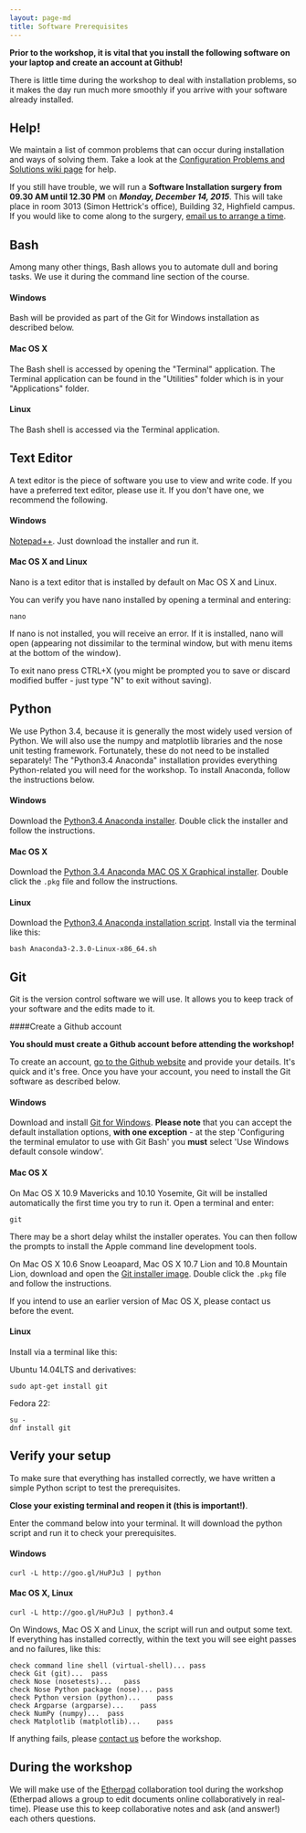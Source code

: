 ```yaml
---
layout: page-md
title: Software Prerequisites
---
```


**Prior to the workshop, it is vital that you install the following software on your laptop and create an account at Github!**

There is little time during the workshop to deal with installation problems, so it makes the day run much more smoothly if you arrive with your software already installed.

## Help!

We maintain a list of common problems that can occur during installation and ways of solving them. Take a look at the [Configuration Problems and Solutions wiki page](https://github.com/swcarpentry/workshop-template/wiki/Configuration-Problems-and-Solutions) for help.

If you still have trouble, we will run a **Software Installation surgery from 09.30 AM until 12.30 PM** on  ***Monday, December 14, 2015***. This will take place in room 3013 (Simon Hettrick's office), Building 32, Highfield campus. If you would like to come along to the surgery, [email us to arrange a time](mailto:rsg-info@soton.ac.uk). 


## Bash

Among many other things, Bash allows you to automate dull and boring tasks. We use it during the command line section of the course.

#### Windows

Bash will be provided as part of the Git for Windows installation as described below.

#### Mac OS X

The Bash shell is accessed by opening the "Terminal" application. The Terminal application can be found in the "Utilities" folder which is in your "Applications" folder.

#### Linux

The Bash shell is accessed via the Terminal application.

## Text Editor

A text editor is the piece of software you use to view and write code. If you have a preferred text editor, please use it. If you don&#39;t have one, we recommend the following.

#### Windows

[Notepad++](https://notepad-plus-plus.org/download/v6.8.7.html). Just download the installer and run it.

#### Mac OS X and Linux

Nano is a text editor that is installed by default on Mac OS X and Linux.

You can verify you have nano installed by opening a terminal and entering:</p>

~~~ {.code}
nano
~~~

If nano is not installed, you will receive an error. If it is installed, nano will open (appearing not dissimilar to the terminal window, but with menu items at the bottom of the window).

To exit nano press CTRL+X (you might be prompted you to save or discard modified buffer - just type "N" to exit without saving).


## Python

We use Python 3.4, because it is generally the most widely used version of Python. We will also use the numpy and matplotlib libraries and the nose unit testing framework. Fortunately, these do not need to be installed separately! The "Python3.4 Anaconda" installation provides everything Python-related you will need for the workshop. To install Anaconda, follow the instructions below.

#### Windows

Download the [Python3.4 Anaconda installer](https://repo.continuum.io/archive/Anaconda3-2.3.0-Windows-x86_64.exe). Double click the installer and follow the instructions.

#### Mac OS X

Download the [Python 3.4 Anaconda MAC OS X Graphical installer](https://repo.continuum.io/archive/Anaconda3-2.3.0-MacOSX-x86_64.pkg). Double click the `.pkg` file and follow the instructions.

#### Linux

Download the [Python3.4 Anaconda installation script](https://repo.continuum.io/archive/Anaconda3-2.3.0-Linux-x86_64.sh). Install via the terminal like this:

~~~{.code}
bash Anaconda3-2.3.0-Linux-x86_64.sh
~~~

## Git

Git is the version control software we will use. It allows you to keep track of your software and the edits made to it.

####Create a Github account

**You should must create a Github account before attending the workshop!**

To create an account, [go to the Github website](https://github.com/join) and provide your details. It's quick and it's free. Once you have your account, you need to install the Git software as described below.

#### Windows

Download and install [Git for Windows](http://git-scm.com/download/win). **Please note** that you can accept the default installation options, **with one exception** - at the step 'Configuring the terminal emulator to use with Git Bash' you **must** select 'Use Windows default console window'.

#### Mac OS X

On Mac OS X 10.9 Mavericks and 10.10 Yosemite, Git will be installed automatically the first time you try to run it.  Open a terminal and enter:

~~~ {.code}
git
~~~

There may be a short delay whilst the installer operates. You can then follow the prompts to install the Apple command line development tools.

On Mac OS X 10.6 Snow Leoapard, Mac OS X 10.7 Lion and 10.8 Mountain Lion, download and open the [Git installer image](http://downloads.sourceforge.net/project/git-osx-installer/git-2.3.5-intel-universal-snow-leopard.dmg?r=http%3A%2F%2Fsourceforge.net%2Fprojects%2Fgit-osx-installer%2Ffiles%2F&ts=1441637770&use_mirror=kent). Double click the `.pkg` file and follow the instructions.

If you intend to use an earlier version of Mac OS X, please contact us before the event.

#### Linux

Install via a terminal like this:

Ubuntu 14.04LTS and derivatives:

~~~ {.code}
sudo apt-get install git
~~~

Fedora 22:

~~~ {.code}
su -
dnf install git
~~~

## Verify your setup

To make sure that everything has installed correctly, we have written a simple Python script to test the prerequisites.

**Close your existing terminal and reopen it (this is important!)**.

Enter the command below into your terminal. It will download the python script and run it to check your prerequisites. 

#### Windows

~~~ {.code}
curl -L http://goo.gl/HuPJu3 | python
~~~

#### Mac OS X, Linux

~~~ {.code}
curl -L http://goo.gl/HuPJu3 | python3.4
~~~

On Windows, Mac OS X and Linux, the script will run and output some text. If everything has installed correctly, within the text you will see eight passes and no failures, like this:

~~~ {.code}
check command line shell (virtual-shell)...	pass
check Git (git)...	pass
check Nose (nosetests)...	pass
check Nose Python package (nose)...	pass
check Python version (python)...	pass
check Argparse (argparse)...	pass
check NumPy (numpy)...	pass
check Matplotlib (matplotlib)...	pass
~~~

If anything fails, please [contact us](mailto:rsg-info@soton.ac.uk) before the workshop.

## During the workshop

We will make use of the [Etherpad](https://public.etherpad-mozilla.org/p/SWC-Soton-Dec2015) collaboration tool during the workshop (Etherpad allows a group to edit documents online collaboratively in real-time). Please use this to keep collaborative notes and ask (and answer!) each others questions.
